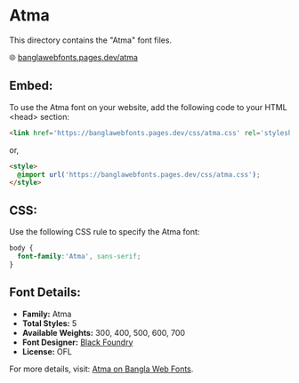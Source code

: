 # Atma

This directory contains the "Atma" font files.

🌐 [banglawebfonts.pages.dev/atma](https://banglawebfonts.pages.dev/atma/)

## Embed:
To use the Atma font on your website, add the following code to your HTML &lt;head&gt; section:
```html
<link href='https://banglawebfonts.pages.dev/css/atma.css' rel='stylesheet'>
```

or,
```html
<style>
  @import url('https://banglawebfonts.pages.dev/css/atma.css');
</style>
```

## CSS:
Use the following CSS rule to specify the Atma font:
```css
body {
  font-family:'Atma', sans-serif;
}
```

## Font Details:
- **Family:** Atma
- **Total Styles:** 5
- **Available Weights:** 300, 400, 500, 600, 700
- **Font Designer:** [Black Foundry](https://black-foundry.com/)
- **License:** OFL

For more details, visit: [Atma on Bangla Web Fonts](https://banglawebfonts.pages.dev/atma/#about).